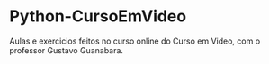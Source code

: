 # Python-CursoEmVideo
 Aulas e exercicios feitos no curso online do Curso em Video, com o professor Gustavo Guanabara.

